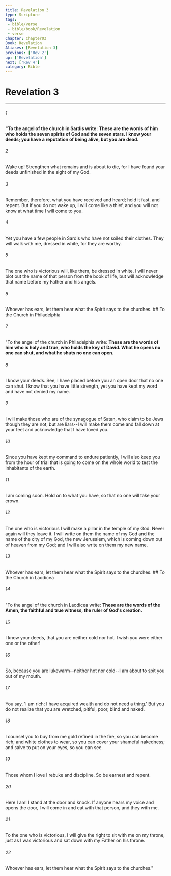 ```yaml
---
title: Revelation 3
type: Scripture
tags:
 - bible/verse
 - bible/book/Revelation
 - verse
Chapter: Chapter03
Book: Revelation
Aliases: [Revelation 3]
previous: ['Rev 2']
up: ['Revelation']
next: ['Rev 4']
category: Bible
---
```

# Revelation 3

***


###### 1 
**"To the angel of the church in Sardis write:** **These are the words of him who holds the seven spirits of God and the seven stars. I know your deeds; you have a reputation of being alive, but you are dead.** 

###### 2 
Wake up! Strengthen what remains and is about to die, for I have found your deeds unfinished in the sight of my God. 

###### 3 
Remember, therefore, what you have received and heard; hold it fast, and repent. But if you do not wake up, I will come like a thief, and you will not know at what time I will come to you. 

###### 4 
Yet you have a few people in Sardis who have not soiled their clothes. They will walk with me, dressed in white, for they are worthy. 

###### 5 
The one who is victorious will, like them, be dressed in white. I will never blot out the name of that person from the book of life, but will acknowledge that name before my Father and his angels. 

###### 6 
Whoever has ears, let them hear what the Spirit says to the churches. ## To the Church in Philadelphia 

###### 7 
"To the angel of the church in Philadelphia write: **These are the words of him who is holy and true, who holds the key of David. What he opens no one can shut, and what he shuts no one can open.** 

###### 8 
I know your deeds. See, I have placed before you an open door that no one can shut. I know that you have little strength, yet you have kept my word and have not denied my name. 

###### 9 
I will make those who are of the synagogue of Satan, who claim to be Jews though they are not, but are liars--I will make them come and fall down at your feet and acknowledge that I have loved you. 

###### 10 
Since you have kept my command to endure patiently, I will also keep you from the hour of trial that is going to come on the whole world to test the inhabitants of the earth. 

###### 11 
I am coming soon. Hold on to what you have, so that no one will take your crown. 

###### 12 
The one who is victorious I will make a pillar in the temple of my God. Never again will they leave it. I will write on them the name of my God and the name of the city of my God, the new Jerusalem, which is coming down out of heaven from my God; and I will also write on them my new name. 

###### 13 
Whoever has ears, let them hear what the Spirit says to the churches. ## To the Church in Laodicea 

###### 14 
"To the angel of the church in Laodicea write: **These are the words of the Amen, the faithful and true witness, the ruler of God's creation.** 

###### 15 
I know your deeds, that you are neither cold nor hot. I wish you were either one or the other! 

###### 16 
So, because you are lukewarm--neither hot nor cold--I am about to spit you out of my mouth. 

###### 17 
You say, 'I am rich; I have acquired wealth and do not need a thing.' But you do not realize that you are wretched, pitiful, poor, blind and naked. 

###### 18 
I counsel you to buy from me gold refined in the fire, so you can become rich; and white clothes to wear, so you can cover your shameful nakedness; and salve to put on your eyes, so you can see. 

###### 19 
Those whom I love I rebuke and discipline. So be earnest and repent. 

###### 20 
Here I am! I stand at the door and knock. If anyone hears my voice and opens the door, I will come in and eat with that person, and they with me. 

###### 21 
To the one who is victorious, I will give the right to sit with me on my throne, just as I was victorious and sat down with my Father on his throne. 

###### 22 
Whoever has ears, let them hear what the Spirit says to the churches." 
